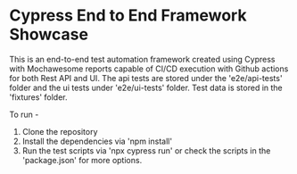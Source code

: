 # Cypress End to End Framework Showcase
This is an end-to-end test automation framework created using Cypress with Mochawesome reports capable of CI/CD execution with Github actions for both Rest API and UI.
The api tests are stored under the 'e2e/api-tests' folder and the ui tests under 'e2e/ui-tests' folder. 
Test data is stored in the 'fixtures' folder.


To run - 
1. Clone the repository
2. Install the dependencies via 'npm install'
3. Run the test scripts via 'npx cypress run' or check the scripts in the 'package.json' for more options.
